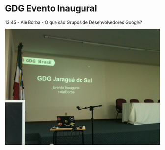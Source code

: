 GDG Evento Inaugural
==========

13:45 - Alê Borba - O que são Grupos de Desenvolvedores Google?

<img src="img/aleborba-gdg.jpg" />

